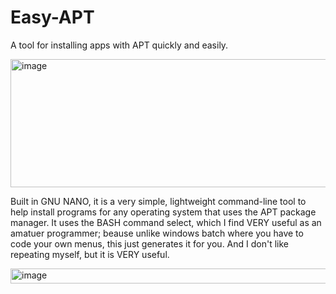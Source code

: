 # Easy-APT
A tool for installing apps with APT quickly and easily. 

<img width="569" height="205" alt="image" src="https://github.com/user-attachments/assets/832e8476-fcec-4863-8c7b-92bd4ad684b9" />

Built in GNU NANO, it is a very simple, lightweight command-line tool to help install programs for any operating system that uses the APT package manager. It uses the BASH command select, which I find VERY useful as an amatuer programmer; beause unlike windows batch where you have to code your own menus, this just generates it for you. And I don't like repeating myself, but it is VERY useful.

<img width="797" height="24" alt="image" src="https://github.com/user-attachments/assets/3588182f-57c0-4e26-81fb-ae1601981f4e" />
